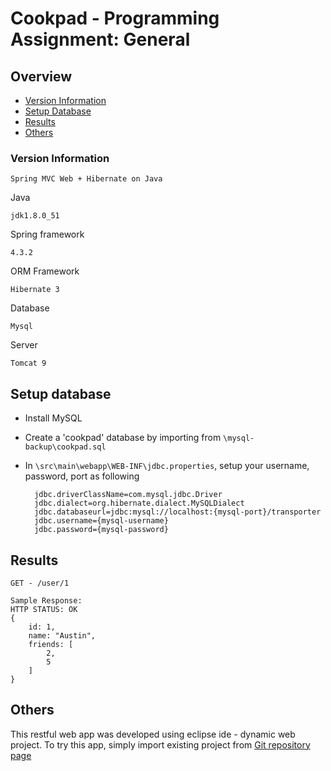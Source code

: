 # Cookpad - Programming Assignment: General


## Overview
- [Version Information](#version-information)
- [Setup Database](#setup-database)
- [Results](#results)
- [Others](#others)

### Version Information 
`Spring MVC Web + Hibernate on Java`

Java

	jdk1.8.0_51
	
Spring framework

	4.3.2

ORM Framework
	
	Hibernate 3

Database

	Mysql

Server
	
	Tomcat 9


## Setup database
- Install MySQL
- Create a 'cookpad' database by importing from `\mysql-backup\cookpad.sql`
- In `\src\main\webapp\WEB-INF\jdbc.properties`, setup your username, password, port as following

		jdbc.driverClassName=com.mysql.jdbc.Driver
		jdbc.dialect=org.hibernate.dialect.MySQLDialect
		jdbc.databaseurl=jdbc:mysql://localhost:{mysql-port}/transporter
		jdbc.username={mysql-username}
		jdbc.password={mysql-password}

## Results

```
GET - /user/1
```
```
Sample Response:
HTTP STATUS: OK
{
	id: 1,
	name: "Austin",
	friends: [
		2,
		5
	]
}
```

## Others

This restful web app was developed using eclipse ide - dynamic web project.
To try this app, simply import existing project from [Git repository page](//github.com/sohjunjie/cookpad-general/)
